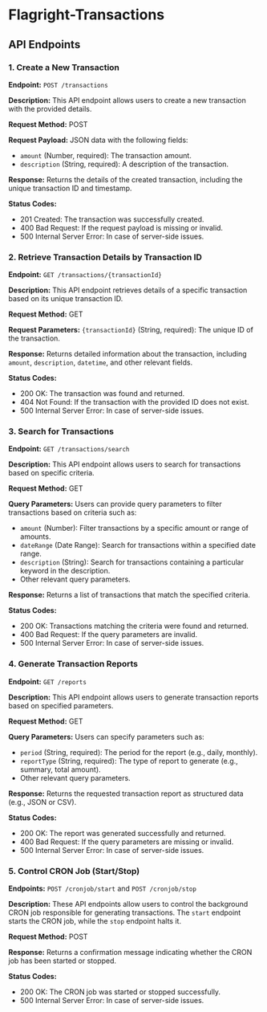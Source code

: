 # Flagright-Transactions

<h2>API Endpoints</h2>

<h3>1. Create a New Transaction</h3>
<p><strong>Endpoint:</strong> <code>POST /transactions</code></p>
<p><strong>Description:</strong> This API endpoint allows users to create a new transaction with the provided details.</p>
<p><strong>Request Method:</strong> POST</p>
<p><strong>Request Payload:</strong> JSON data with the following fields:</p>
<ul>
  <li><code>amount</code> (Number, required): The transaction amount.</li>
  <li><code>description</code> (String, required): A description of the transaction.</li>
</ul>
<p><strong>Response:</strong> Returns the details of the created transaction, including the unique transaction ID and timestamp.</p>
<p><strong>Status Codes:</strong></p>
<ul>
  <li>201 Created: The transaction was successfully created.</li>
  <li>400 Bad Request: If the request payload is missing or invalid.</li>
  <li>500 Internal Server Error: In case of server-side issues.</li>
</ul>

<h3>2. Retrieve Transaction Details by Transaction ID</h3>
<p><strong>Endpoint:</strong> <code>GET /transactions/{transactionId}</code></p>
<p><strong>Description:</strong> This API endpoint retrieves details of a specific transaction based on its unique transaction ID.</p>
<p><strong>Request Method:</strong> GET</p>
<p><strong>Request Parameters:</strong> <code>{transactionId}</code> (String, required): The unique ID of the transaction.</p>
<p><strong>Response:</strong> Returns detailed information about the transaction, including <code>amount</code>, <code>description</code>, <code>datetime</code>, and other relevant fields.</p>
<p><strong>Status Codes:</strong></p>
<ul>
  <li>200 OK: The transaction was found and returned.</li>
  <li>404 Not Found: If the transaction with the provided ID does not exist.</li>
  <li>500 Internal Server Error: In case of server-side issues.</li>
</ul>
<h3>3. Search for Transactions</h3>
<p><strong>Endpoint:</strong> <code>GET /transactions/search</code></p>
<p><strong>Description:</strong> This API endpoint allows users to search for transactions based on specific criteria.</p>
<p><strong>Request Method:</strong> GET</p>
<p><strong>Query Parameters:</strong> Users can provide query parameters to filter transactions based on criteria such as:</p>
<ul>
  <li><code>amount</code> (Number): Filter transactions by a specific amount or range of amounts.</li>
  <li><code>dateRange</code> (Date Range): Search for transactions within a specified date range.</li>
  <li><code>description</code> (String): Search for transactions containing a particular keyword in the description.</li>
  <li>Other relevant query parameters.</li>
</ul>
<p><strong>Response:</strong> Returns a list of transactions that match the specified criteria.</p>
<p><strong>Status Codes:</strong></p>
<ul>
  <li>200 OK: Transactions matching the criteria were found and returned.</li>
  <li>400 Bad Request: If the query parameters are invalid.</li>
  <li>500 Internal Server Error: In case of server-side issues.</li>
</ul>

<h3>4. Generate Transaction Reports</h3>
<p><strong>Endpoint:</strong> <code>GET /reports</code></p>
<p><strong>Description:</strong> This API endpoint allows users to generate transaction reports based on specified parameters.</p>
<p><strong>Request Method:</strong> GET</p>
<p><strong>Query Parameters:</strong> Users can specify parameters such as:</p>
<ul>
  <li><code>period</code> (String, required): The period for the report (e.g., daily, monthly).</li>
  <li><code>reportType</code> (String, required): The type of report to generate (e.g., summary, total amount).</li>
  <li>Other relevant query parameters.</li>
</ul>
<p><strong>Response:</strong> Returns the requested transaction report as structured data (e.g., JSON or CSV).</p>
<p><strong>Status Codes:</strong></p>
<ul>
  <li>200 OK: The report was generated successfully and returned.</li>
  <li>400 Bad Request: If the query parameters are missing or invalid.</li>
  <li>500 Internal Server Error: In case of server-side issues.</li>
</ul>

<h3>5. Control CRON Job (Start/Stop)</h3>
<p><strong>Endpoints:</strong> <code>POST /cronjob/start</code> and <code>POST /cronjob/stop</code></p>
<p><strong>Description:</strong> These API endpoints allow users to control the background CRON job responsible for generating transactions. The <code>start</code> endpoint starts the CRON job, while the <code>stop</code> endpoint halts it.</p>
<p><strong>Request Method:</strong> POST</p>
<p><strong>Response:</strong> Returns a confirmation message indicating whether the CRON job has been started or stopped.</p>
<p><strong>Status Codes:</strong></p>
<ul>
  <li>200 OK: The CRON job was started or stopped successfully.</li>
  <li>500 Internal Server Error: In case of server-side issues.</li>
</ul>



